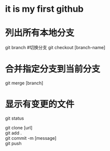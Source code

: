 # it is my first github
# 列出所有本地分支
git branch
#切换分支
git checkout [branch-name]
# 合并指定分支到当前分支
git merge [branch]
# 显示有变更的文件
git status

git clone [url] <br>
git add . <br>
git commit -m [message] <br>
git push